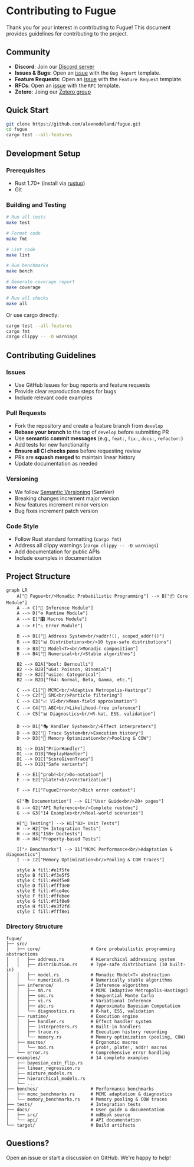 # Contributing to Fugue

Thank you for your interest in contributing to Fugue! This document provides guidelines for contributing to the project.

## Community

- **Discord**: Join our [Discord server](https://discord.gg/QAcF7Nwr)
- **Issues & Bugs**: Open an [issue](https://github.com/alexnodeland/fugue/issues) with the `Bug Report` template.
- **Feature Requests**: Open an [issue](https://github.com/alexnodeland/fugue/issues) with the `Feature Request` template.
- **RFCs**: Open an [issue](https://github.com/alexnodeland/fugue/issues) with the `RFC` template.
- **Zotero**: Joing our [Zotero group](https://www.zotero.org/groups/6138134/fugue)

## Quick Start

```bash
git clone https://github.com/alexnodeland/fugue.git
cd fugue
cargo test --all-features
```

## Development Setup

### Prerequisites

- Rust 1.70+ (install via [rustup](https://rustup.rs/))
- Git

### Building and Testing

```bash
# Run all tests
make test

# Format code
make fmt

# Lint code  
make lint

# Run benchmarks
make bench

# Generate coverage report
make coverage

# Run all checks
make all
```

Or use cargo directly:

```bash
cargo test --all-features
cargo fmt
cargo clippy -- -D warnings
```

## Contributing Guidelines

### Issues

- Use GitHub Issues for bug reports and feature requests
- Provide clear reproduction steps for bugs
- Include relevant code examples

### Pull Requests

- Fork the repository and create a feature branch from `develop`
- **Rebase your branch** to the top of `develop` before submitting PR
- Use **semantic commit messages** (e.g., `feat:`, `fix:`, `docs:`, `refactor:`)
- Add tests for new functionality
- **Ensure all CI checks pass** before requesting review
- PRs are **squash merged** to maintain linear history
- Update documentation as needed

### Versioning

- We follow [Semantic Versioning](https://semver.org/) (SemVer)
- Breaking changes increment major version
- New features increment minor version  
- Bug fixes increment patch version

### Code Style

- Follow Rust standard formatting (`cargo fmt`)
- Address all clippy warnings (`cargo clippy -- -D warnings`)
- Add documentation for public APIs
- Include examples in documentation

## Project Structure

```mermaid
graph LR
    A["🎻 Fugue<br/>Monadic Probabilistic Programming"] --> B["📦 Core Module"]
    A --> C["🔬 Inference Module"]
    A --> D["⚙️ Runtime Module"]
    A --> E["🎛️ Macros Module"]
    A --> F["⚠️ Error Module"]

    B --> B1["📍 Address System<br/>addr!(), scoped_addr!()"]
    B --> B2["📊 Distributions<br/>10 type-safe distributions"]
    B --> B3["🧩 Model<T><br/>Monadic composition"]
    B --> B4["🔢 Numerical<br/>Stable algorithms"]

    B2 --> B2A["bool: Bernoulli"]
    B2 --> B2B["u64: Poisson, Binomial"]
    B2 --> B2C["usize: Categorical"]
    B2 --> B2D["f64: Normal, Beta, Gamma, etc."]

    C --> C1["🔗 MCMC<br/>Adaptive Metropolis-Hastings"]
    C --> C2["🎯 SMC<br/>Particle filtering"]
    C --> C3["📈 VI<br/>Mean-field approximation"]
    C --> C4["🎲 ABC<br/>Likelihood-free inference"]
    C --> C5["📊 Diagnostics<br/>R-hat, ESS, validation"]

    D --> D1["🎭 Handler System<br/>Effect interpreters"]
    D --> D2["📝 Trace System<br/>Execution history"]
    D --> D3["💾 Memory Optimization<br/>Pooling & COW"]

    D1 --> D1A["PriorHandler"]
    D1 --> D1B["ReplayHandler"]
    D1 --> D1C["ScoreGivenTrace"]
    D1 --> D1D["Safe variants"]

    E --> E1["prob!<br/>Do-notation"]
    E --> E2["plate!<br/>Vectorization"]

    F --> F1["FugueError<br/>Rich error context"]

    G["📚 Documentation"] --> G1["User Guide<br/>20+ pages"]
    G --> G2["API Reference<br/>Complete rustdoc"]
    G --> G3["14 Examples<br/>Real-world scenarios"]

    H["🧪 Testing"] --> H1["82+ Unit Tests"]
    H --> H2["9+ Integration Tests"]
    H --> H3["158+ Doctests"]
    H --> H4["Property-based Tests"]

    I["⚡ Benchmarks"] --> I1["MCMC Performance<br/>Adaptation & diagnostics"]
    I --> I2["Memory Optimization<br/>Pooling & COW traces"]

    style A fill:#e1f5fe
    style B fill:#f3e5f5
    style C fill:#e8f5e8
    style D fill:#fff3e0
    style E fill:#fce4ec
    style F fill:#ffebee
    style G fill:#f1f8e9
    style H fill:#e3f2fd
    style I fill:#fff8e1
```

### Directory Structure

```text
fugue/
├── src/
│   ├── core/                   # Core probabilistic programming abstractions
│   │   ├── address.rs          # Hierarchical addressing system
│   │   ├── distribution.rs     # Type-safe distributions (10 built-in)
│   │   ├── model.rs            # Monadic Model<T> abstraction
│   │   └── numerical.rs        # Numerically stable algorithms
│   ├── inference/              # Inference algorithms
│   │   ├── mh.rs               # MCMC (Adaptive Metropolis-Hastings)
│   │   ├── smc.rs              # Sequential Monte Carlo
│   │   ├── vi.rs               # Variational Inference
│   │   ├── abc.rs              # Approximate Bayesian Computation
│   │   └── diagnostics.rs      # R-hat, ESS, validation
│   ├── runtime/                # Execution engine
│   │   ├── handler.rs          # Effect handler system
│   │   ├── interpreters.rs     # Built-in handlers
│   │   ├── trace.rs            # Execution history recording
│   │   └── memory.rs           # Memory optimization (pooling, COW)
│   ├── macros/                 # Ergonomic macros
│   │   └── mod.rs              # prob!, plate!, addr! macros
│   └── error.rs                # Comprehensive error handling
├── examples/                   # 14 complete examples
│   ├── bayesian_coin_flip.rs
│   ├── linear_regression.rs
│   ├── mixture_models.rs
│   ├── hierarchical_models.rs
│   └── ...
├── benches/                    # Performance benchmarks
│   ├── mcmc_benchmarks.rs      # MCMC adaptation & diagnostics
│   └── memory_benchmarks.rs    # Memory pooling & COW traces
├── tests/                      # Integration tests
├── docs/                       # User guide & documentation
│   ├── src/                    # mdBook source
│   └── api/                    # API documentation
└── target/                     # Build artifacts
```

## Questions?

Open an issue or start a discussion on GitHub. We're happy to help!
